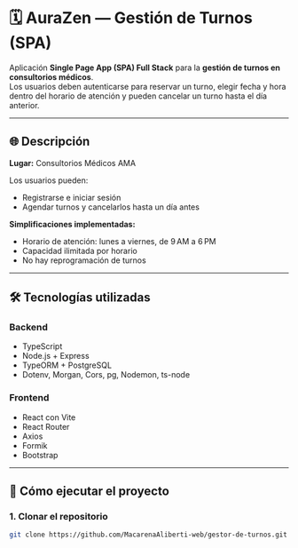 # 🗓️ AuraZen — Gestión de Turnos (SPA)

Aplicación **Single Page App (SPA) Full Stack** para la **gestión de turnos en consultorios médicos**.  
Los usuarios deben autenticarse para reservar un turno, elegir fecha y hora dentro del horario de atención y pueden cancelar un turno hasta el día anterior.

---

## 🌐 Descripción

**Lugar:** Consultorios Médicos AMA  

Los usuarios pueden:  
- Registrarse e iniciar sesión  
- Agendar turnos y cancelarlos hasta un día antes  

**Simplificaciones implementadas:**  
- Horario de atención: lunes a viernes, de 9 AM a 6 PM  
- Capacidad ilimitada por horario  
- No hay reprogramación de turnos  

---

## 🛠 Tecnologías utilizadas

### Backend
- TypeScript  
- Node.js + Express  
- TypeORM + PostgreSQL  
- Dotenv, Morgan, Cors, pg, Nodemon, ts-node  

### Frontend
- React con Vite  
- React Router  
- Axios  
- Formik  
- Bootstrap  

---

## 🚀 Cómo ejecutar el proyecto

### 1. Clonar el repositorio
```bash
git clone https://github.com/MacarenaAliberti-web/gestor-de-turnos.git
